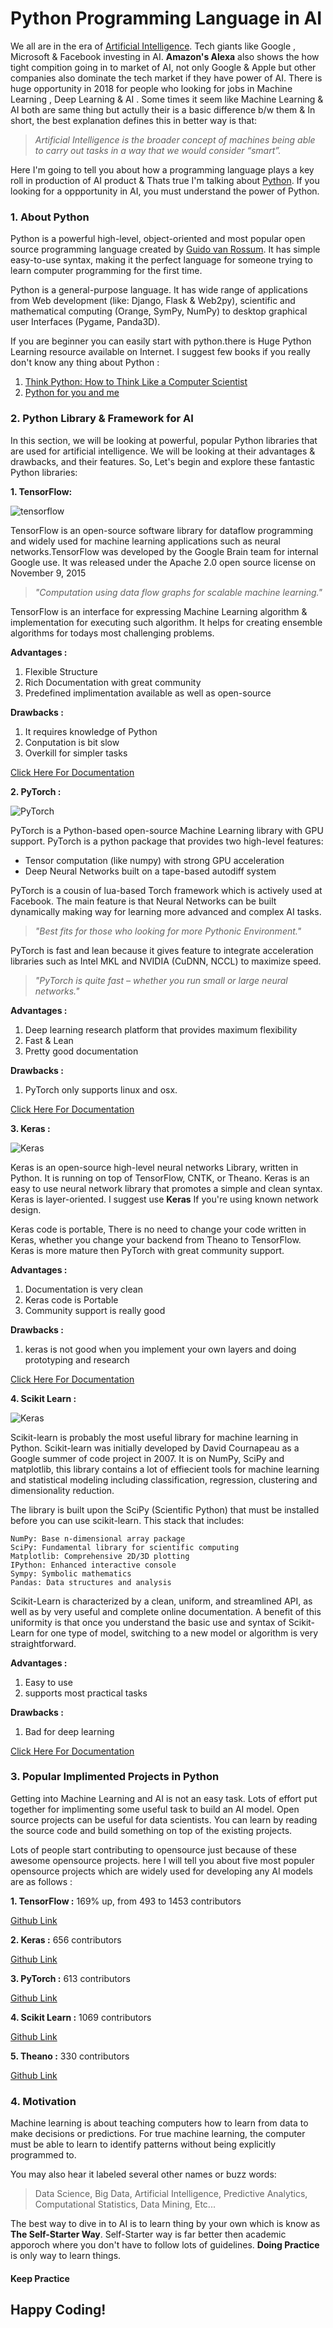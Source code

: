 # Python Programming Language in AI

We all are in the era of [Artificial Intelligence](https://en.wikipedia.org/wiki/Artificial_intelligence). Tech giants like Google , Microsoft & Facebook investing in AI. **Amazon's Alexa** also shows the how tight compition going in to market of AI, not only Google & Apple but other companies also dominate the tech market if they have power of AI. There is huge opportunity in 2018 for people who looking for jobs in Machine Learning , Deep Learning & AI . Some times it seem like Machine Learning & AI both are same thing but actully their is a basic difference b/w them & In short, the best explanation defines this in better way is that:

> *Artificial Intelligence is the broader concept of machines being able to carry out tasks in a way that we would consider “smart”.*

Here I'm going to tell you about how a programming language plays a key roll in production of AI product & Thats true I'm talking about [Python](https://www.python.org/). If you looking for a oppportunity in AI, you must understand the power of Python.

### 1. About Python

Python is a powerful high-level, object-oriented and most popular open source programming language created by [Guido van Rossum](https://en.wikipedia.org/wiki/Guido_van_Rossum).
It has simple easy-to-use syntax, making it the perfect language for someone trying to learn computer programming for the first time. 

Python is a general-purpose language. It has wide range of applications from Web development (like: Django, Flask & Web2py), scientific and mathematical computing (Orange, SymPy, NumPy) to desktop graphical user Interfaces (Pygame, Panda3D). 

If you are beginner you can easily start with python.there is Huge Python Learning resource available on Internet. I suggest few books if you really don't know any thing about Python :

1. [Think Python: How to Think Like a Computer Scientist](http://www.greenteapress.com/thinkpython/thinkCSpy.pdf)
2. [Python for you and me](https://kushaldas.in/details/pym.pdf)
### 2. Python Library & Framework for AI

In this section, we will be looking at powerful, popular Python libraries that are used for artificial intelligence. We will be looking at their advantages & drawbacks, and their features. So, Let's begin and explore these fantastic Python libraries:

**1. TensorFlow:** 


![tensorflow](../img/TensorFlow-Featured.jpg)

TensorFlow is an open-source software library for dataflow programming and widely used for machine learning applications such as neural networks.TensorFlow was developed by the Google Brain team for internal Google use. It was released under the Apache 2.0 open source license on November 9, 2015

> *"Computation using data flow graphs for scalable machine learning."*

TensorFlow is an interface for expressing Machine Learning algorithm & implementation for executing such algorithm. It helps for creating ensemble algorithms for todays most challenging problems.

**Advantages :**

1. Flexible Structure
2. Rich Documentation with great community
3. Predefined implimentation available as well as open-source

**Drawbacks :**

1. It requires knowledge of Python
2. Conputation is bit slow
3. Overkill for simpler tasks

[Click Here For Documentation](https://www.tensorflow.org/)

**2. PyTorch :**

![PyTorch](../img/pytorch.png)

PyTorch is a Python-based open-source Machine Learning library with GPU support. PyTorch is a python package that provides two high-level features:
* Tensor computation (like numpy) with strong GPU acceleration
* Deep Neural Networks built on a tape-based autodiff system

PyTorch is a cousin of lua-based Torch framework which is actively used at Facebook. The main feature is that Neural Networks can be built dynamically making way for learning more advanced and complex AI tasks. 

> *"Best fits for those who looking for more Pythonic Environment."*

PyTorch is fast and lean because it gives feature to integrate acceleration libraries such as Intel MKL and NVIDIA (CuDNN, NCCL) to maximize speed.

> *"PyTorch is quite fast – whether you run small or large neural networks."*

**Advantages :**

1. Deep learning research platform that provides maximum flexibility
2. Fast & Lean
3. Pretty good documentation

**Drawbacks :**

1. PyTorch only supports linux and osx.

[Click Here For Documentation](http://pytorch.org/)

**3. Keras :**

![Keras](../img/keras.png)

Keras is an open-source high-level neural networks Library, written in Python. It is running on top of TensorFlow, CNTK, or Theano. Keras is an easy to use neural network library that promotes a simple and clean syntax. Keras is layer-oriented. I suggest use **Keras** If you're using known network design. 

Keras code is portable, There is no need to change your code written in Keras, whether you change your backend from Theano to TensorFlow. Keras is more mature then PyTorch with great community support.

**Advantages :**

1. Documentation is very clean 
2. Keras code is Portable
3. Community support is really good

**Drawbacks :**

1. keras is not good when you implement your own layers and doing prototyping and research

[Click Here For Documentation](https://keras.io/)

**4. Scikit Learn :**

![Keras](../img/scikit.png)

Scikit-learn is probably the most useful library for machine learning in Python. Scikit-learn was initially developed by David Cournapeau as a Google summer of code project in 2007. It is on NumPy, SciPy and matplotlib, this library contains a lot of effiecient tools for machine learning and statistical modeling including classification, regression, clustering and dimensionality reduction.

The library is built upon the SciPy (Scientific Python) that must be installed before you can use scikit-learn. This stack that includes:

    NumPy: Base n-dimensional array package
    SciPy: Fundamental library for scientific computing
    Matplotlib: Comprehensive 2D/3D plotting
    IPython: Enhanced interactive console
    Sympy: Symbolic mathematics
    Pandas: Data structures and analysis

Scikit-Learn is characterized by a clean, uniform, and streamlined API, as well as by very useful and complete online documentation. A benefit of this uniformity is that once you understand the basic use and syntax of Scikit-Learn for one type of model, switching to a new model or algorithm is very straightforward.

**Advantages :**

1. Easy to use
2. supports most practical tasks

**Drawbacks :**

1. Bad for deep learning

[Click Here For Documentation](scikit-learn.org/)

### 3. Popular Implimented Projects in Python

Getting into Machine Learning and AI is not an easy task. Lots of effort put together for implimenting some useful task to build an AI model. Open source projects can be useful for data scientists. You can learn by reading the source code and build something on top of the existing projects. 

Lots of people start contributing to opensource just because of these awesome opensource projects. here I will tell you about five most populer opensource projects which are widely used for developing any AI models are as follows :

**1. TensorFlow :** 169% up, from 493 to 1453 contributors 

[Github Link](https://github.com/tensorflow/tensorflow)

**2. Keras :** 656 contributors

[Github Link](https://github.com/keras-team/keras)

**3. PyTorch :** 613 contributors

[Github Link](https://github.com/pytorch/pytorch)

**4. Scikit Learn :** 1069 contributors

[Github Link](https://github.com/scikit-learn/scikit-learn)

**5. Theano :** 330 contributors

[Github Link](https://github.com/Theano/Theano)


### 4. Motivation

Machine learning is about teaching computers how to learn from data to make decisions or predictions. For true machine learning, the computer must be able to learn to identify patterns without being explicitly programmed to.

You may also hear it labeled several other names or buzz words:

> Data Science, Big Data, Artificial Intelligence, Predictive Analytics, Computational Statistics, Data Mining, Etc...

The best way to dive in to AI is to learn thing by your own which is know as **The Self-Starter Way**. Self-Starter way is far better then academic apporoch where you don't have to follow lots of guidelines. **Doing Practice** is only way to learn things.

#### Keep Practice

## Happy Coding!
